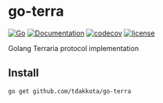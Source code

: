 # go-terra
[![Go](https://github.com/tdakkota/go-terra/workflows/Go/badge.svg)](https://github.com/tdakkota/go-terra/actions)
[![Documentation](https://godoc.org/github.com/tdakkota/go-terra?status.svg)](https://pkg.go.dev/github.com/tdakkota/go-terra?tab=subdirectories)
[![codecov](https://codecov.io/gh/tdakkota/go-terra/branch/master/graph/badge.svg)](https://codecov.io/gh/tdakkota/go-terra)
[![license](https://img.shields.io/github/license/tdakkota/go-terra.svg?maxAge=2592000)](https://github.com/tdakkota/go-terra/blob/master/LICENSE)

Golang Terraria protocol implementation 

## Install
```
go get github.com/tdakkota/go-terra
```
